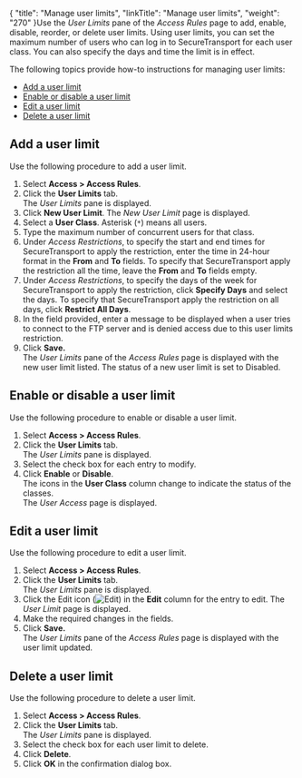 {
    "title": "Manage user limits",
    "linkTitle": "Manage user limits",
    "weight": "270"
}Use the *User Limits* pane of the *Access Rules* page to add, enable, disable, reorder, or delete user limits. Using user limits, you can set the maximum number of users who can log in to <span class="mc-variable axway_variables.Component_Short_Name variable">SecureTransport</span> for each user class. You can also specify the days and time the limit is in effect.

The following topics provide how-to instructions for managing user limits:

-   <a href="#Add" class="MCXref xref">Add a user limit</a>
-   <a href="#Enable" class="MCXref xref">Enable or disable a user limit</a>
-   <a href="#Edit" class="MCXref xref">Edit a user limit</a>
-   <a href="#Delete" class="MCXref xref">Delete a user limit</a>

<span id="Add"></span>

## Add a user limit

Use the following procedure to add a user limit.

1.  Select **Access > Access Rules**.
2.  Click the **User Limits** tab.  
    The *User Limits* pane is displayed.
3.  Click **New User Limit**. The *New User Limit* page is displayed.
4.  Select a **User Class**. Asterisk (`*`) means all users.
5.  Type the maximum number of concurrent users for that class.
6.  Under *Access Restrictions*, to specify the start and end times for <span class="mc-variable axway_variables.Component_Short_Name variable">SecureTransport</span> to apply the restriction, enter the time in 24-hour format in the **From** and **To** fields. To specify that <span class="mc-variable axway_variables.Component_Short_Name variable">SecureTransport</span> apply the restriction all the time, leave the **From** and **To** fields empty.
7.  Under *Access Restrictions*, to specify the days of the week for <span class="mc-variable axway_variables.Component_Short_Name variable">SecureTransport</span> to apply the restriction, click **Specify Days** and select the days. To specify that <span class="mc-variable axway_variables.Component_Short_Name variable">SecureTransport</span> apply the restriction on all days, click **Restrict All Days**.
8.  In the field provided, enter a message to be displayed when a user tries to connect to the FTP server and is denied access due to this user limits restriction.
9.  Click **Save.**  
    The *User Limits* pane of the *Access Rules* page is displayed with the new user limit listed. The status of a new user limit is set to Disabled.

<span id="Enable"></span>

## Enable or disable a user limit

Use the following procedure to enable or disable a user limit.

1.  Select **Access > Access Rules**.
2.  Click the **User Limits** tab.  
    The *User Limits* pane is displayed.
3.  Select the check box for each entry to modify.
4.  Click **Enable** or **Disable**.  
    The icons in the **User Class** column change to indicate the status of the classes.  
    The *User Access* page is displayed.

<span id="Edit"></span>

## Edit a user limit

Use the following procedure to edit a user limit.

1.  Select **Access > Access Rules**.
2.  Click the **User Limits** tab.  
    The *User Limits* pane is displayed.
3.  Click the Edit icon (![Edit](/Images/SecureTransport/EditIcon_12x13.png)) in the **Edit** column for the entry to edit. The *User Limit* page is displayed.
4.  Make the required changes in the fields.
5.  Click **Save.**  
    The *User Limits* pane of the *Access Rules* page is displayed with the user limit updated.

<span id="Delete"></span>

## Delete a user limit

Use the following procedure to delete a user limit.

1.  Select **Access > Access Rules**.
2.  Click the **User Limits** tab.  
    The *User Limits* pane is displayed.
3.  Select the check box for each user limit to delete.
4.  Click **Delete**.
5.  Click **OK** in the confirmation dialog box.
